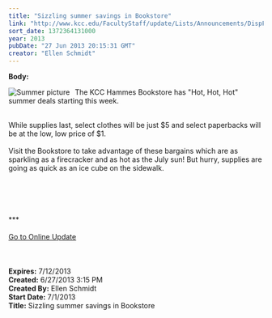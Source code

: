```yaml
---
title: "Sizzling summer savings in Bookstore"
link: "http://www.kcc.edu/FacultyStaff/update/Lists/Announcements/DispForm.aspx?ID=1153"
sort_date: 1372364131000
year: 2013
pubDate: "27 Jun 2013 20:15:31 GMT"
creator: "Ellen Schmidt"
---
```


<div><b>Body:</b> <div class="ExternalClass11877294CAEC4A3A8087F7A480A73F02">
<div>
<div style="float:left;margin-right:6px"><img alt="Summer picture" src="/SiteCollectionImages/summer-hot.jpg" /></div>
<p> The KCC Hammes Bookstore has &quot;Hot, Hot, Hot&quot; summer deals starting this week.</p></div>
<div> </div>
<div>While supplies last, select clothes will be just $5 and select paperbacks will be at the low, low price of $1.</div>
<div> </div>
<div>Visit the Bookstore to take advantage of these bargains which are as sparkling as a firecracker and as hot as the July sun! But hurry, supplies are going as quick as an ice cube on the sidewalk.</div>
<div> </div>
<div> </div>
<div><br /><br /><br />*** 
<div><br /></div>
<div></div>
<div></div>
<div><a href="/FacultyStaff/update/Pages/dailyupdate.aspx">Go to Online Update</a></div>
<div></div>
<div><br /></div></div>
<div> </div>
<div> </div></div></div>
<div><b>Expires:</b> 7/12/2013</div>
<div><b>Created:</b> 6/27/2013 3:15 PM</div>
<div><b>Created By:</b> Ellen Schmidt</div>
<div><b>Start Date:</b> 7/1/2013</div>
<div><b>Title:</b> Sizzling summer savings in Bookstore</div>

